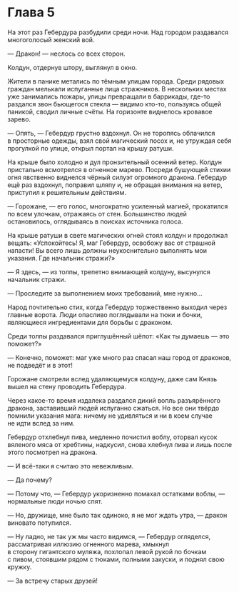 # Глава 5

На этот раз Гебердура разбудили среди ночи. Над городом раздавался многоголосый женский вой.

— Дракон! — неслось со всех сторон.

Колдун, отдернув штору, выглянул в окно.

Жители в панике метались по тёмным улицам города. Среди рядовых граждан мелькали испуганные лица стражников. В нескольких местах уже занимались пожары, улицы превращали в баррикады, где-то раздался звон бьющегося стекла — видимо кто-то, пользуясь общей паникой, сводил личные счёты. На горизонте виднелось кровавое зарево.

— Опять, — Гебердур грустно вздохнул. Он не торопясь облачился в просторные одежды, взял свой магический посох и, не утруждая себя прогулкой по улице, открыл портал на крышу ратуши.

На крыше было холодно и дул пронзительный осенний ветер. Колдун пристально всмотрелся в огненное марево. Посреди бушующей стихии огня явственно виднелся чёрный силуэт огромного дракона. Гебердур ещё раз вздохнул, поправил шляпу и, не обращая внимания на ветер, приступил к решительным действиям.

— Горожане, — его голос, многократно усиленный магией, прокатился по всем улочкам, отражаясь от стен. Большинство людей остановилось, оглядываясь в поисках источника голоса.

На крыше ратуши в свете магических огней стоял колдун и продолжал вещать: «Успокойтесь! Я, маг Гебердур, освобожу вас от страшной напасти! Вы всего лишь должны неукоснительно выполнять мои указания. Где начальник стражи?»

— Я здесь, — из толпы, трепетно внимающей колдуну, высунулся начальник стражи.

— Проследите за выполнением моих требований, мне нужно…

Народ почтительно стих, когда Гебердур торжественно выходил через главные ворота. Люди опасливо поглядывали на тюки и бочки, являющиеся ингредиентами для борьбы с драконом.

Среди толпы раздавался приглушённый шёпот: «Как ты думаешь — это поможет?»

— Конечно, поможет: маг уже много раз спасал наш город от драконов, не подведёт и в этот!

Горожане смотрели вслед удаляющемуся колдуну, даже сам Князь вышел на стену проводить Гебердура.

Через какое-то время издалека раздался дикий вопль разъярённого дракона, заставивший людей испуганно сжаться. Но все они твёрдо помнили указания мага: ничему не удивляться и ни в коем случае не идти вслед за ним.

Гебердур отхлебнул пива, медленно почистил воблу, оторвал кусок вяленого мяса от хребтины, надкусил, снова хлебнул пива и лишь после этого посмотрел на дракона.

— И всё-таки я считаю это невежливым.

— Да почему?

— Потому что, — Гебердур укоризненно помахал остатками воблы, — нормальные люди ночью спят.

— Но, дружище, мне было так одиноко, я не мог ждать утра, — дракон виновато потупился.

— Ну ладно, не так уж мы часто видимся, — Гебердур огляделся, рассматривая иллюзию огненного марева, хмыкнул в сторону гигантского муляжа, похлопал левой рукой по бочкам с пивом, стоявшим рядом с тюками, полными закуски, и поднял свою кружку.

— За встречу старых друзей!

